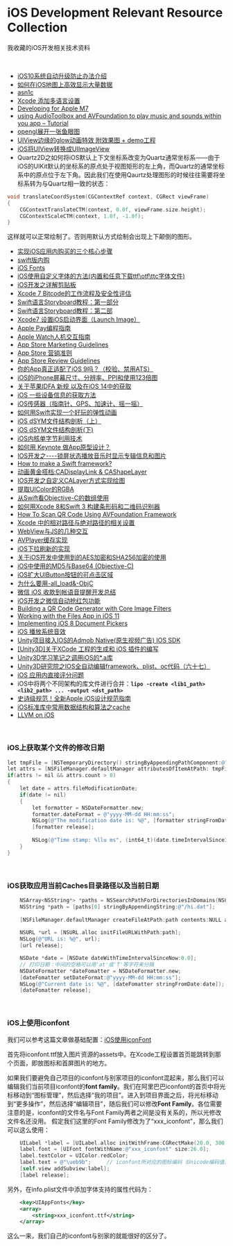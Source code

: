 # iOS Development Relevant Resource Collection
我收藏的iOS开发相关技术资料

<br />

- [iOS10系统自动升级防止办法介绍](https://m.cr173.com/w/115259)
- [如何在iOS地图上高效显示大量数据](http://www.cocoachina.com/gamedev/misc/2013/1216/7548.html)
- [asn1c](https://github.com/vlm/asn1c/blob/master/INSTALL.md)
- [Xcode 添加多语言设置](https://www.bobolee.me/xcode-project-support-international.html)
- [Developing for Apple M7](http://conradstoll.com/blog/2013/11/24/developing-for-the-m7)
- [using AudioToolbox and AVFoundation to play music and sounds within you app – Tutorial](http://www.xappsoftware.com/wordpress/2013/12/05/ios-sdk-using-audiotoolbox-and-avfoundation-to-play-music-and-sounds-within-you-app-tutorial/)
- [opengl展开一张鱼眼图](http://www.cocoachina.com/bbs/read.php?tid=177145)
- [UIView边缘的glow动画特效 附效果图 + demo工程](http://www.cocoachina.com/bbs/read.php?tid=176102)
- [iOS将UIView转换成UIImageView](https://blog.csdn.net/ICHENKE/article/details/49181355)
- Quartz2D之如何将iOS默认上下文坐标系改变为Quartz通常坐标系——由于iOS的UIKit默认的坐标系的原点处于视图矩形的左上角，而Quartz的通常坐标系中的原点位于左下角。因此我们在使用Qaurtz处理图形的时候往往需要将坐标系转为与Quartz相一致的状态：
```objectivec
void translateCoordSystem(CGContextRef context, CGRect viewFrame)
{
    CGContextTranslateCTM(context, 0.0f, viewFrame.size.height);
    CGContextScaleCTM(context, 1.0f, -1.0f);
}
```
这样就可以正常绘制了。否则用默认方式绘制会出现上下颠倒的图形。

- [实现iOS应用内购买的三个核心步骤](http://blog.csdn.net/nimingzhe2008/article/details/19759589)
- [swift版内购](http://www.cnblogs.com/helloandroid/p/4613683.html)
- [iOS Fonts](http://iosfonts.com)
- [iOS使用自定义字体的方法(内置和任意下载ttf\otf\ttc字体文件)](https://blog.csdn.net/liuyang11908/article/details/62044319)
- [iOS开发之详解剪贴板](http://blog.csdn.net/zhuqilin0/article/details/6661044)
- [Xcode 7 Bitcode的工作流程及安全性评估](http://www.cocoachina.com/ios/20151218/14744.html)
- [Swift语言Storyboard教程：第一部分](http://www.cocoachina.com/swift/20150112/10892.html)
- [Swift语言Storyboard教程：第二部](http://www.cocoachina.com/swift/20150114/10924.html)
- [Xcode7 设置iOS启动界面（Launch Image）](https://www.jianshu.com/p/a3315f6896a7)
- [Apple Pay编程指南](http://www.cocoachina.com/ios/20150126/11019.html)
- [Apple Watch人机交互指南](http://www.cocoachina.com/design/20150312/10314.html)
- [App Store Marketing Guidelines](https://developer.apple.com/app-store/marketing/guidelines/)
- [App Store 营销准则](https://developer.apple.com/app-store/marketing/guidelines/cn/)
- [App Store Review Guidelines](https://developer.apple.com/app-store/review/guidelines/)
- [你的App真正适配了iOS 9吗？（校验、禁用ATS）](http://www.csdn.net/article/2015-09-11/2825675)
- [iOS的iPhone屏幕尺寸、分辨率、PPI和使用123倍图](https://www.jianshu.com/p/31a1aca46ef8)
- [关于苹果IDFA 新规 以及在iOS 14中的获取](https://www.jianshu.com/p/4e40eebc7b8c)
- [iOS 一些设备信息的获取方法](https://blog.csdn.net/u013712343/article/details/120525765)
- [iOS传感器（指南针、GPS、加速计、摇一摇）](https://www.jianshu.com/p/41f279f2f439)
- [如何用Swift实现一个好玩的弹性动画](http://www.cocoachina.com/swift/20150911/13215.html)
- [iOS dSYM文件结构剖析（上）](http://www.csdn.net/article/2015-08-04/2825369)
- [iOS dSYM文件结构剖析(下)](http://blog.csdn.net/MaximLi/article/details/47300171)
- [iOS内核单字节利用技术](https://www.toutiao.com/a6856589621313470989/)
- [如何用 Keynote 做App原型设计？](http://www.cocoachina.com/design/20141023/10017.html)
- [IOS开发之----锁屏状态播放音乐时显示专辑信息和图片](http://blog.sina.com.cn/s/blog_71715bf801019xxr.html)
- [How to make a Swift framework?](https://theswiftdev.com/2017/10/23/how-to-make-a-swift-framework/)
- [动画黄金搭档:CADisplayLink & CAShapeLayer](http://www.cocoachina.com/ios/20161202/18252.html)
- [IOS开发之自定义CALayer方式实现绘图](https://www.jianshu.com/p/2c37530a80c9)
- [提取UIColor的RGBA](https://blog.csdn.net/iteye_7514/article/details/82483602)
- [从Swift看Objective-C的数组使用](http://www.cocoachina.com/ios/20161222/18420.html)
- [如何用Xcode 8和Swift 3 构建条形码和二维码识别器](http://www.cocoachina.com/ios/20161228/18394.html)
- [How To Scan QR Code Using AVFoundation Framework](https://www.appcoda.com/qr-code-ios-programming-tutorial/)
- [Xcode 中的相对路径与绝对路径的相关设置](http://www.cnblogs.com/sandyzhang/p/5639586.html)
- [WebView与JS的几种交互](http://www.jianshu.com/p/0042d8eb67c0)
- [AVPlayer缓存实现](http://www.cnblogs.com/graveliang/p/5711783.html)
- [iOS下拉刷新的实现](http://www.jianshu.com/p/423150df669d)
- [关于iOS开发中使用到的AES加密和SHA256加密的使用](http://blog.csdn.net/codingfire/article/details/50384986)
- [iOS中使用的MD5与Base64 (Objective-C)](https://www.jianshu.com/p/bdcd1c5f2685)
- [iOS扩大UIButton按钮的可点击区域](https://my.oschina.net/zhxx/blog/833549?utm_medium=referral)
- [为什么要用-all_load&-ObjC](http://www.cocoachina.com/bbs/read.php?tid=141097)
- [微信 iOS 收款到帐语音提醒开发总结](http://geek.csdn.net/news/detail/235961)
- [iOS开发之微信自动抢红包功能](http://blog.csdn.net/zhonggaorong/article/details/51224813)
- [Building a QR Code Generator with Core Image Filters](https://www.appcoda.com/qr-code-generator-tutorial/)
- [Working with the Files App in iOS 11](https://www.bignerdranch.com/blog/working-with-the-files-app-in-ios-11/)
- [Implementing iOS 8 Document Pickers](https://www.macstories.net/tutorials/implementing-ios-8-document-pickers/)
- [iOS 播放系统音效](https://blog.csdn.net/zhangdalang/article/details/53906910)
- [Unity项目接入IOS的Admob Native(原生视频广告) IOS SDK](https://blog.csdn.net/qq_39108767/article/details/84426400)
- [\[Unity3D\]关于XCode 工程的生成和 iOS 插件的编写](https://www.jianshu.com/p/ac37de27b404)
- [Unity3D学习笔记之调用iOS的*.a库](https://gameinstitute.qq.com/community/detail/111853)
- [Unity3D研究院之IOS全自动编辑framework、plist、oc代码（六十七）](https://blog.csdn.net/anypkv/article/details/72303571)
- [iOS 应用内直接评分问题](https://blog.csdn.net/a18337101357/article/details/80282891)
- iOS中将两个不同架构的库文件进行合并：**`lipo -create <lib1_path> <lib2_path> ... -output <dst_path>`**
- [史诗级规范！全新Apple iOS设计规范指南](https://www.toutiao.com/a6745640758742614535/)
- [iOS标准库中常用数据结构和算法之cache](https://www.toutiao.com/a6745643341427245571/)
- [LLVM on iOS](https://github.com/light-tech/LLVM-On-iOS)

<br/>

### iOS上获取某个文件的修改日期

```objectivec
let tmpFile = [NSTemporaryDirectory() stringByAppendingPathComponent:@"a.txt"];
let attrs = [NSFileManager.defaultManager attributesOfItemAtPath: tmpFile error:NULL];
if(attrs != nil && attrs.count > 0)
{
    let date = attrs.fileModificationDate;
    if(date != nil)
    {
        let formatter = NSDateFormatter.new;
        formatter.dateFormat = @"yyyy-MM-dd HH:mm:ss";
        NSLog(@"The modification date is: %@", [formatter stringFromDate:date]);
        [formatter release];
        
        NSLog(@"Time stamp: %llu ms", (int64_t)(date.timeIntervalSince1970 * 1000.0));
    }
}
```

<br />

### iOS获取应用当前Caches目录路径以及当前日期

```objectivec
    NSArray<NSString*> *paths = NSSearchPathForDirectoriesInDomains(NSCachesDirectory, NSUserDomainMask, YES);
    NSString *path = [paths[0] stringByAppendingString:@"/hi.dat"];
    
    [NSFileManager.defaultManager createFileAtPath:path contents:NULL attributes:NULL];
    
    NSURL *url = [NSURL.alloc initFileURLWithPath:path];
    NSLog(@"URL is: %@", url);
    [url release];

    NSDate *date = [NSDate dateWithTimeIntervalSinceNow:0.0];
    // 打印日期：中间的空格可以用'at'或'T'等字符来分隔
    NSDateFormatter *dateFomatter = NSDateFormatter.new;
    [dateFomatter setDateFormat:@"yyyy-MM-dd HH:mm:ss"];
    NSLog(@"Current date is: %@", [dateFomatter stringFromDate:date]);
    [dateFomatter release];
```

<br />

### iOS上使用iconfont

我们可以参考这篇文章做基础配置：[iOS使用iconFont](https://www.jianshu.com/p/36007fc8ba10)

首先将iconfont.ttf放入图片资源的assets中。在Xcode工程设置首页能跳转到那个页面，即放图标和首屏图片的地方。

如果我们要避免自己项目的iconfont与别家项目的iconfont混起来，那么我们可以编辑我们当前项目iconfont的**font family**。我们在阿里巴巴iconfont的首页中将光标移动到“图标管理”，然后选择“我的项目”。进入到项目界面之后，将光标移动到“更多操作”，然后选择“编辑项目”，随后我们可以修改**Font Family**。各位需要注意的是，iconfont的文件名与Font Family两者之间是没有关系的，所以光修改文件名还没用。
假定我们这里的Font Family修改为了“xxx_iconfont”，那么我们可以这么使用：
```objectivec
    UILabel *label = [UILabel.alloc initWithFrame:CGRectMake(20.0, 300.0, 30.0, 30.0)];
    label.font = [UIFont fontWithName:@"xxx_iconfont" size:26.0];
    label.textColor = UIColor.redColor;
    label.text = @"\ueb9b";     // iconfont所对应的图标编码（Unicode编码值）
    [self.view addSubview:label];
    [label release];
```

另外，在info.plist文件中添加字体支持的属性代码为：
```xml
	<key>UIAppFonts</key>
	<array>
		<string>xxx_iconfont.ttf</string>
	</array>
```

这么一来，我们自己的iconfont与别家的就能很好的区分了。

